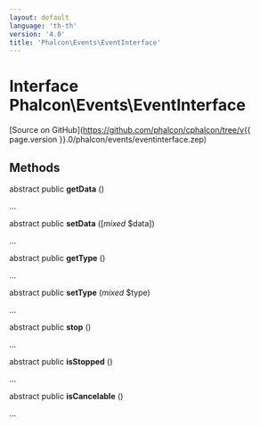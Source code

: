 ```yaml
---
layout: default
language: 'th-th'
version: '4.0'
title: 'Phalcon\Events\EventInterface'
---
```


# Interface **Phalcon\Events\EventInterface**

[Source on GitHub](https://github.com/phalcon/cphalcon/tree/v{{ page.version }}.0/phalcon/events/eventinterface.zep)

## Methods

abstract public **getData** ()

...

abstract public **setData** ([*mixed* $data])

...

abstract public **getType** ()

...

abstract public **setType** (*mixed* $type)

...

abstract public **stop** ()

...

abstract public **isStopped** ()

...

abstract public **isCancelable** ()

...